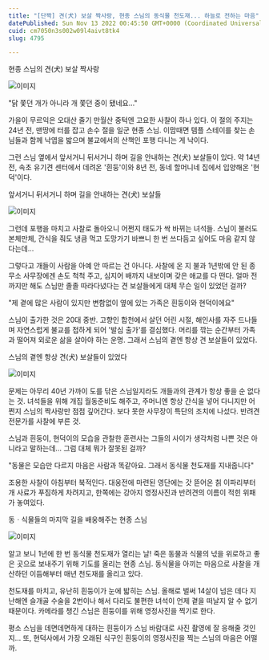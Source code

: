 ```yaml
---
title: "[단짝] 견(犬) 보살 짝사랑, 현종 스님의 동식물 천도재... 하늘로 전하는 마음"
datePublished: Sun Nov 13 2022 00:45:50 GMT+0000 (Coordinated Universal Time)
cuid: cm7050n3s002w09l4aivt8tk4
slug: 4795

---
```



현종 스님의 견(犬)&nbsp;보살 짝사랑

![이미지](https://cdn.hashnode.com/res/hashnode/image/upload/v1739257506369/bb23b66c-9f81-410d-9c8e-e90d161bd0e3.jpeg)

"닭 쫓던 개가 아니라 개 쫓던 중이 됐네요..."

가을이 무르익은 오대산 줄기 만월산 중턱엔 고요한 사찰이 하나 있다. 이 절의 주지는 24년 전, 맨땅에 터를 잡고 손수 절을 일군 현종 스님. 이맘때면 템플 스테이를 찾는 손님들과 함께 낙엽을 밟으며 불교에서의 산책인 포행 다니는 게 낙이다.

그런 스님 옆에서 앞서거니 뒤서거니 하며 길을 안내하는 견(犬) 보살들이 있다. 약 14년 전, 속초 유기견 센터에서 데려온 '흰둥'이와 8년 전, 동네 할머니네 집에서 입양해온 '현덕'이다.

앞서거니 뒤서거니 하며 길을 안내하는 견(犬) 보살들

![이미지](https://cdn.hashnode.com/res/hashnode/image/upload/v1739257508677/e9894918-dc85-4bec-94a4-1152badd1feb.jpeg)

그런데 포행을 마치고 사찰로 돌아오니 어쩐지 태도가 싹 바뀌는 녀석들. 스님이 불러도 본체만체, 간식을 줘도 냉큼 먹고 도망가기 바쁘니 한 번 쓰다듬고 싶어도 마음 같지 않다는데...

그렇다고 개들이 사람을 아예 안 따르는 건 아니다. 사찰에 온 지 불과 1년밖에 안 된 종무소 사무장에겐 손도 척척 주고, 심지어 배까지 내보이며 갖은 애교를 다 떤다. 얼마 전까지만 해도 스님만 졸졸 따라다녔다는 견 보살들에게 대체 무슨 일이 있었던 걸까?

"제 곁에 많은 사람이 있지만 변함없이 옆에 있는 가족은 흰둥이와 현덕이에요"

스님이 출가한 것은 20대 중반. 고향인 합천에서 살던 어린 시절, 해인사를 자주 드나들며 자연스럽게 불교를 접하게 되어 '발심 출가'를 결심했다. 머리를 깎는 순간부터 가족과 떨어져 외로운 삶을 살아야 하는 운명. 그래서 스님의 곁엔 항상 견 보살들이 있었다.

스님의 곁엔 항상 견(犬) 보살들이 있었다

![이미지](https://cdn.hashnode.com/res/hashnode/image/upload/v1739257510861/59c681c3-97b0-4456-8bee-0caf733794b0.jpeg)

문제는 아무리 40년 가까이 도를 닦은 스님일지라도 개들과의 관계가 항상 좋을 순 없다는 것. 녀석들을 위해 개집 월동준비도 해주고, 주머니엔 항상 간식을 넣어 다니지만 어쩐지 스님의 짝사랑만 점점 깊어간다. 보다 못한 사무장이 특단의 조치에 나섰다. 반려견 전문가를 사찰에 부른 것.

스님과 흰둥이, 현덕이의 모습을 관찰한 훈련사는 그들의 사이가 생각처럼 나쁜 것은 아니라고 말하는데... 그럼 대체 뭐가 잘못된 걸까?

"동물은 모습만 다르지 마음은 사람과 똑같아요. 그래서 동식물 천도재를 지내줍니다"

조용한 사찰이 아침부터 북적인다. 대웅전에 마련된 영단에는 갓 뜯어온 칡 이파리부터 개 사료가 푸짐하게 차려지고, 한쪽에는 강아지 영정사진과 반려견의 이름이 적힌 위패가 놓여있다.

동ㆍ식물들의 마지막 길을 배웅해주는 현종 스님

![이미지](https://cdn.hashnode.com/res/hashnode/image/upload/v1739257513064/e6ad8bc6-2ca2-4440-8b2f-32611f59ce96.jpeg)

알고 보니 1년에 한 번 동식물 천도재가 열리는 날! 죽은 동물과 식물의 넋을 위로하고 좋은 곳으로 보내주기 위해 기도를 올리는 현종 스님. 동식물을 아끼는 마음으로 사찰을 개산하던 이듬해부터 매년 천도재를 올리고 있다.

천도재를 마치고, 유난히 흰둥이가 눈에 밟히는 스님. 올해로 벌써 14살이 넘은 데다 지난해엔 슬개골 수술을 2번이나 해서 다리도 불편한 녀석이 언제 곁을 떠날지 알 수 없기 때문이다. 카메라를 챙긴 스님은 흰둥이를 위해 영정사진을 찍기로 한다.

평소 스님을 데면데면하게 대하는 흰둥이가 스님 바람대로 사진 촬영에 잘 응해줄 것인지... 또, 현덕사에서 가장 오래된 식구인 흰둥이의 영정사진을 찍는 스님의 마음은 어떨까.